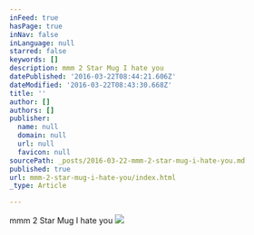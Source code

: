 ```yaml
---
inFeed: true
hasPage: true
inNav: false
inLanguage: null
starred: false
keywords: []
description: mmm 2 Star Mug I hate you
datePublished: '2016-03-22T08:44:21.606Z'
dateModified: '2016-03-22T08:43:30.668Z'
title: ''
author: []
authors: []
publisher:
  name: null
  domain: null
  url: null
  favicon: null
sourcePath: _posts/2016-03-22-mmm-2-star-mug-i-hate-you.md
published: true
url: mmm-2-star-mug-i-hate-you/index.html
_type: Article

---
```

mmm 2 Star Mug I hate you
![](https://the-grid-user-content.s3-us-west-2.amazonaws.com/f1dfdd2f-93d0-40a8-bc2f-3fc9da07e898.jpg)